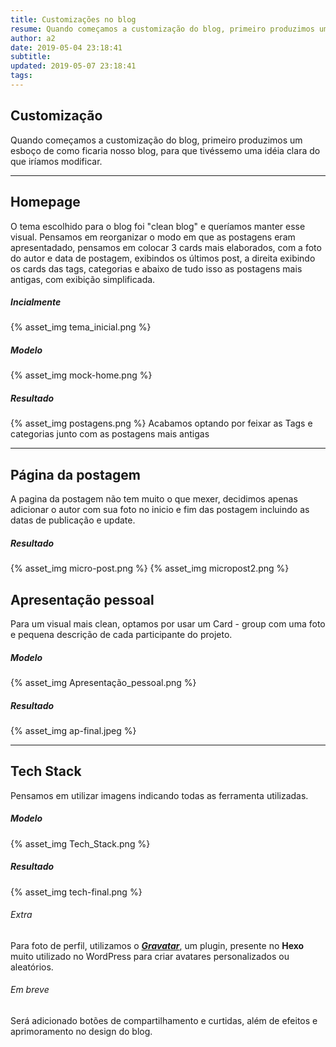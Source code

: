 ```yaml
---
title: Customizações no blog
resume: Quando começamos a customização do blog, primeiro produzimos um esboço de como ficaria nosso blog, para que tivéssemo uma idéia clara do que iríamos modificar.
author: a2
date: 2019-05-04 23:18:41
subtitle:
updated: 2019-05-07 23:18:41
tags:
---
```

## Customização
Quando começamos a customização do blog, primeiro produzimos um esboço de como ficaria nosso blog, para que tivéssemo uma idéia clara do que iríamos modificar.
***
## Homepage
O tema escolhido para o blog foi "clean blog" e queríamos manter esse visual. Pensamos em reorganizar o modo em que as postagens eram apresentadado, pensamos em colocar 3 cards mais elaborados, com a foto do autor e data de postagem, exibindos os últimos post, a direita exibindo os cards das tags, categorias e abaixo de tudo isso as postagens mais antigas, com exibição simplificada.

##### Incialmente
{% asset_img tema_inicial.png %}

##### Modelo
{% asset_img mock-home.png %}


##### Resultado
{% asset_img postagens.png %}
Acabamos optando por feixar as Tags e categorias junto com as postagens mais antigas

***
## Página da postagem
A pagina da postagem não tem muito o que mexer, decidimos apenas adicionar o autor com sua foto no inicio e fim das postagem incluindo as datas de publicação e update.


##### Resultado
{% asset_img micro-post.png %}
{% asset_img micropost2.png %}

## Apresentação pessoal
Para um visual mais clean, optamos por usar um Card - group com uma foto e pequena descrição de cada participante do projeto.

##### Modelo
{% asset_img Apresentação_pessoal.png %}

##### Resultado
{% asset_img ap-final.jpeg %}


***
## Tech Stack
Pensamos em utilizar imagens indicando todas as ferramenta utilizadas.

##### Modelo
{% asset_img Tech_Stack.png %}

##### Resultado
{% asset_img tech-final.png %}


###### Extra
Para foto de perfil, utilizamos o ***[Gravatar](https://br.gravatar.com/)***, um plugin, presente no **Hexo** muito utilizado no WordPress para criar avatares personalizados ou aleatórios.
###### Em breve
Será adicionado botões de compartilhamento e curtidas, além de efeitos e aprimoramento no design do blog.
